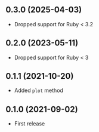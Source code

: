 ## 0.3.0 (2025-04-03)

- Dropped support for Ruby < 3.2

## 0.2.0 (2023-05-11)

- Dropped support for Ruby < 3

## 0.1.1 (2021-10-20)

- Added `plot` method

## 0.1.0 (2021-09-02)

- First release
